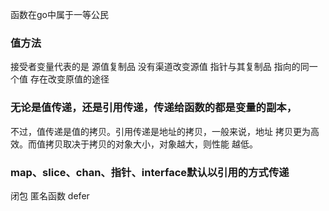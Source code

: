 函数在go中属于一等公民 
### 值方法  
接受者变量代表的是 源值复制品 没有渠道改变源值 指针与其复制品 指向的同一个值 存在改变原值的途径
### 无论是值传递，还是引用传递，传递给函数的都是变量的副本，
不过，值传递是值的拷贝。引用传递是地址的拷贝，一般来说，地址
拷贝更为高效。而值拷贝取决于拷贝的对象大小，对象越大，则性能
越低。
### map、slice、chan、指针、interface默认以引用的方式传递
闭包 
匿名函数
defer